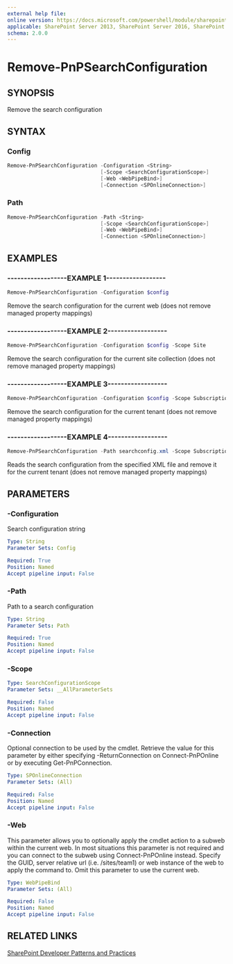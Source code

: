 ```yaml
---
external help file:
online version: https://docs.microsoft.com/powershell/module/sharepoint-pnp/remove-pnpsearchconfiguration
applicable: SharePoint Server 2013, SharePoint Server 2016, SharePoint Server 2019, SharePoint Online
schema: 2.0.0
---
```

# Remove-PnPSearchConfiguration

## SYNOPSIS
Remove the search configuration

## SYNTAX

### Config
```powershell
Remove-PnPSearchConfiguration -Configuration <String>
                              [-Scope <SearchConfigurationScope>]
                              [-Web <WebPipeBind>]
                              [-Connection <SPOnlineConnection>]
```

### Path
```powershell
Remove-PnPSearchConfiguration -Path <String>
                              [-Scope <SearchConfigurationScope>]
                              [-Web <WebPipeBind>]
                              [-Connection <SPOnlineConnection>]
```

## EXAMPLES

### ------------------EXAMPLE 1------------------
```powershell
Remove-PnPSearchConfiguration -Configuration $config
```

Remove the search configuration for the current web (does not remove managed property mappings)

### ------------------EXAMPLE 2------------------
```powershell
Remove-PnPSearchConfiguration -Configuration $config -Scope Site
```

Remove the search configuration for the current site collection (does not remove managed property mappings)

### ------------------EXAMPLE 3------------------
```powershell
Remove-PnPSearchConfiguration -Configuration $config -Scope Subscription
```

Remove the search configuration for the current tenant (does not remove managed property mappings)

### ------------------EXAMPLE 4------------------
```powershell
Remove-PnPSearchConfiguration -Path searchconfig.xml -Scope Subscription
```

Reads the search configuration from the specified XML file and remove it for the current tenant (does not remove managed property mappings)

## PARAMETERS

### -Configuration
Search configuration string

```yaml
Type: String
Parameter Sets: Config

Required: True
Position: Named
Accept pipeline input: False
```

### -Path
Path to a search configuration

```yaml
Type: String
Parameter Sets: Path

Required: True
Position: Named
Accept pipeline input: False
```

### -Scope


```yaml
Type: SearchConfigurationScope
Parameter Sets: __AllParameterSets

Required: False
Position: Named
Accept pipeline input: False
```

### -Connection
Optional connection to be used by the cmdlet. Retrieve the value for this parameter by either specifying -ReturnConnection on Connect-PnPOnline or by executing Get-PnPConnection.

```yaml
Type: SPOnlineConnection
Parameter Sets: (All)

Required: False
Position: Named
Accept pipeline input: False
```

### -Web
This parameter allows you to optionally apply the cmdlet action to a subweb within the current web. In most situations this parameter is not required and you can connect to the subweb using Connect-PnPOnline instead. Specify the GUID, server relative url (i.e. /sites/team1) or web instance of the web to apply the command to. Omit this parameter to use the current web.

```yaml
Type: WebPipeBind
Parameter Sets: (All)

Required: False
Position: Named
Accept pipeline input: False
```

## RELATED LINKS

[SharePoint Developer Patterns and Practices](https://aka.ms/sppnp)
